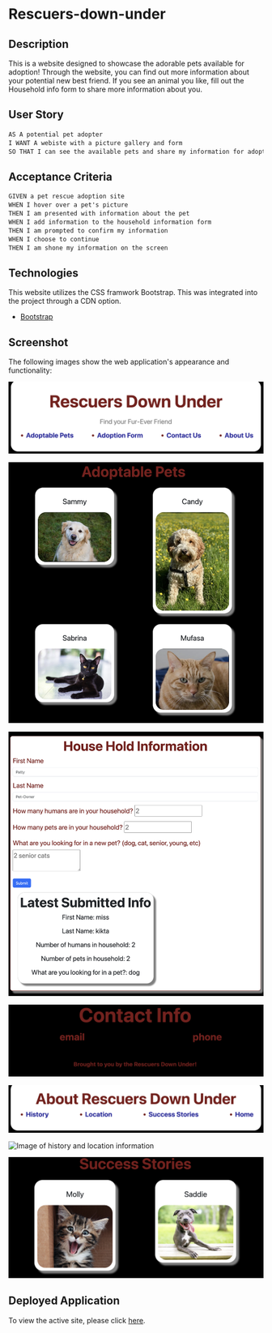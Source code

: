 # Rescuers-down-under

## Description

This is a website designed to showcase the adorable pets available for adoption! Through the website, you can find out more information about your potential new best friend. If you see an animal you like, fill out the Household info form to share more information about you.

## User Story

```md
AS A potential pet adopter
I WANT A webiste with a picture gallery and form
SO THAT I can see the available pets and share my information for adoption. 
```

## Acceptance Criteria

```md
GIVEN a pet rescue adoption site
WHEN I hover over a pet's picture
THEN I am presented with information about the pet
WHEN I add information to the household information form
THEN I am prompted to confirm my information
WHEN I choose to continue
THEN I am shone my information on the screen
```

## Technologies
This website utilizes the CSS framwork Bootstrap. This was integrated into the project through a CDN option. 
* [Bootstrap](https://getbootstrap.com/)

## Screenshot
The following images show the web application's appearance and functionality:

![Image of Header and Navigation links](./assets/images/header.jpg)

![Image of adoptable pets](./assets/images/adoptable_pets.jpg)

![Image of house hold information fomr](./assets/images/form.jpg)

![Image of contact links](./assets/images/contact.jpg)

![Image of about us page](./assets/images/about_us.jpg)

![Image of history and location information](./assets/images/history_location.jpg)

![Image of success stories](./assets/images/success_stories.jpg)

## Deployed Application

To view the active site, please click [here](https://kagreene.github.io/Rescuers-down-under/). 